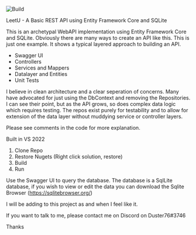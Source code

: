 ![Build](https://github.com/edgeofsanity76/LeetU/actions/workflows/dotnet.yml/badge.svg)

LeetU - A Basic REST API using Entity Framework Core and SQLite

This is an archetypal WebAPI implementation using Entity Framework Core and SQLite. Obviously there are many ways to create an API like this.
This is just one example. It shows a typical layered approach to building an API.

- Swagger UI
- Controllers
- Services and Mappers
- Datalayer and Entities
- Unit Tests

I believe in clean architecture and a clear seperation of concerns. Many have advocated for just using the DbContext and removing the Repositories.
I can see their point, but as the API grows, so does complex data logic which requires testing. The repos exist purely for testability and to allow for extension of the data layer without muddying service or controller layers.

Please see comments in the code for more explanation.

Built in VS 2022

1. Clone Repo
2. Restore Nugets (Right click solution, restore)
3. Build
4. Run

Use the Swagger UI to query the database. The database is a SqlLite database, if you wish to view or edit the data you can download the Sqlite Browser (https://sqlitebrowser.org/)

I will be adding to this project as and when I feel like it.

If you want to talk to me, please contact me on Discord on Duster76#3746

Thanks
